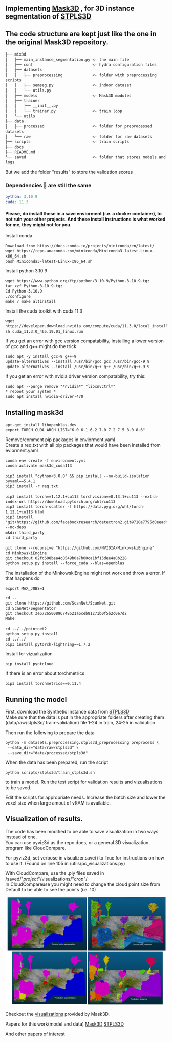 ## Implementing <a href="https://github.com/JonasSchult/Mask3D">Mask3D</a> , for 3D instance segmentation of <a href="https://github.com/meidachen/STPLS3D">STPLS3D</a>


## The code structure are kept just like the one in the original Mask3D repository. 

```
├── mix3d
│   ├── main_instance_segmentation.py <- the main file
│   ├── conf                          <- hydra configuration files
│   ├── datasets
│   │   ├── preprocessing             <- folder with preprocessing scripts
│   │   ├── semseg.py                 <- indoor dataset
│   │   └── utils.py        
│   ├── models                        <- Mask3D modules
│   ├── trainer
│   │   ├── __init__.py
│   │   └── trainer.py                <- train loop
│   └── utils
├── data
│   ├── processed                     <- folder for preprocessed datasets
│   └── raw                           <- folder for raw datasets
├── scripts                           <- train scripts
├── docs
├── README.md
└── saved                             <- folder that stores models and logs
```

But we add the folder "results" to store the validation scores

### Dependencies :memo: are still the same
```yaml
python: 3.10.9
cuda: 11.3
```

#### Please, do install these in a save enviorment (i.e. a docker container), to not ruin your other projects. And these install instructions is what worked for me, they might not for you.

Install conda
```
Download from https://docs.conda.io/projects/miniconda/en/latest/
wget https://repo.anaconda.com/miniconda/Miniconda3-latest-Linux-x86_64.sh
bash Miniconda3-latest-Linux-x86_64.sh
```

Install python 3.10.9
```
wget https://www.python.org/ftp/python/3.10.9/Python-3.10.9.tgz
tar xzf Python-3.10.9.tgz
Cd Python-3.10.9 
./configure 
make / make altinstall
```

Install the cuda toolkit with cuda 11.3
```
wget https://developer.download.nvidia.com/compute/cuda/11.3.0/local_installers/cuda_11.3.0_465.19.01_linux.run
sh cuda_11.3.0_465.19.01_linux.run
```

If you get an error with gcc version compatability, installing a lower version of gcc and g++ might do the trick:
```
sudo apt -y install gcc-9 g++-9 
update-alternatives --install /usr/bin/gcc gcc /usr/bin/gcc-9 9 
update-alternatives --install /usr/bin/g++ g++ /usr/bin/g++-9 9
```
If you get an error with nvidia driver version compatability, try this:
```
sudo apt --purge remove "*nvidia*" "libxnvctrl*"
* reboot your system *
sudo apt install nvidia-driver-470
```

## Installing mask3d
```
apt-get install libopenblas-dev
export TORCH_CUDA_ARCH_LIST="6.0 6.1 6.2 7.0 7.2 7.5 8.0 8.6"
```
Remove/comment pip packages in enviorment.yaml  
Create a req.txt with all pip packages that would have been installed from eviorment.yaml  
```
conda env create -f environment.yml
conda activate mask3d_cuda113 

pip3 install "cython<3.0.0" && pip install --no-build-isolation pyyaml==5.4.1
pip3 install -r req.txt

pip3 install torch==1.12.1+cu113 torchvision==0.13.1+cu113 --extra-index-url https://download.pytorch.org/whl/cu113 
pip3 install torch-scatter -f https://data.pyg.org/whl/torch-1.12.1+cu113.html 
pip3 install 'git+https://github.com/facebookresearch/detectron2.git@710e7795d0eeadf9def0e7ef957eea13532e34cf' --no-deps
mkdir third_party 
cd third_party

git clone --recursive "https://github.com/NVIDIA/MinkowskiEngine" 
cd MinkowskiEngine 
git checkout 02fc608bea4c0549b0a7b00ca1bf15dee4a0b228
python setup.py install --force_cuda --blas=openblas
```

The installation of the MinkowskiEngine might not work and throw a error.
If that happens do
```
export MAX_JOBS=1
```

```
cd .. 
git clone https://github.com/ScanNet/ScanNet.git 
cd ScanNet/Segmentator 
git checkout 3e5726500896748521a6ceb81271b0f5b2c0e7d2 
Make

cd ../../pointnet2 
python setup.py install 
cd ../../ 
pip3 install pytorch-lightning==1.7.2
```

Install for vizualization
```
pip install pyntcloud
```

If there is an error about torchmetrics
```
pip3 install torchmetrics==0.11.4
```

## Running the model

First, download the Synthetic Instance data from <a href="https://docs.google.com/forms/d/e/1FAIpQLSf0jsHw4Q6FFB6AjEgTkF2tgHdMMFyLjC-7fDHrmV01Kci0aA/viewform">STPLS3D</a>  
Make sure that the data is put in the appropriate folders after creating them (data/raw/stpls3d/    train-validation) file 1-24 in train, 24-25 in validation  

Then run the following to prepare the data  
```
python -m datasets.preprocessing.stpls3d_preprocessing preprocess \
 --data_dir="data/raw/stpls3d" \
 --save_dir="data/processed/stpls3d"
```

When the data has been prepared, run the script  
```
python scripts/stpls3d/train_stpls3d.sh
```
to train a model. Run the test script for validation results and vizualisations to be saved.  

Edit the scripts for appropriate needs. Increase the batch size and lower the voxel size when large amout of vRAM is available.  

## Visualization of results.
The code has been modified to be able to save visualization in two ways instead of one.  
You can use pyviz3d as the repo does, or a general 3D visualization program like CloudCompare.  

For pyviz3d, set verbose in visualizer.save() to True for instructions on how to use it. (Found on line 105 in /utils/pc_visualizations.py)  

With CloudCompare, use the .ply files saved in /saved/"*project*"/visualizations/"*crop*"/  
In CloudCompareuse you might need to change the cloud point size from Default to be able to see the points (i.e. 10)  


![Visual results](https://github.com/henrikfo/Mask3D/blob/main/docs/results.png)  

Checkout the <a href="https://omnomnom.vision.rwth-aachen.de/data/mask3d/visualizations/stpls3d/">visualizations</a> provided by Mask3D.

Papers for this work(model and data)
<a href="">Mask3D</a>
<a href="">STPLS3D</a>

And other papers of interest
